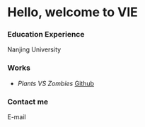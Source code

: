 # Hello, welcome to VIE

### Education Experience
Nanjing University
### Works
* *Plants VS Zombies* [Github](https://vie-serendipity.github.io/vie-serendipity.io)

### Contact me
E-mail 

